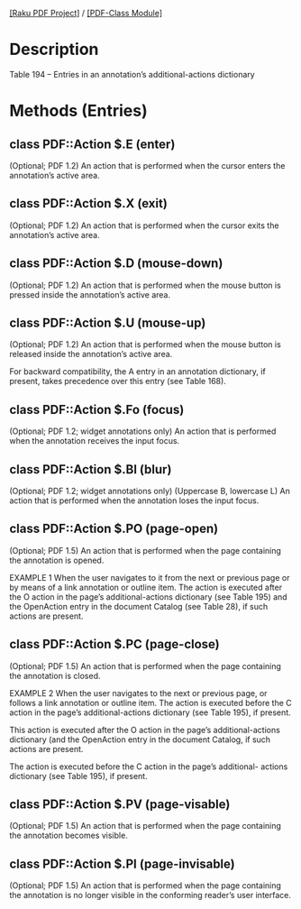 [[Raku PDF Project]](https://pdf-raku.github.io)
 / [[PDF-Class Module]](https://pdf-raku.github.io/PDF-Class-raku)

Description
===========

Table 194 – Entries in an annotation’s additional-actions dictionary

Methods (Entries)
=================

class PDF::Action $.E (enter)
-----------------------------

(Optional; PDF 1.2) An action that is performed when the cursor enters the annotation’s active area.

class PDF::Action $.X (exit)
----------------------------

(Optional; PDF 1.2) An action that is performed when the cursor exits the annotation’s active area.

class PDF::Action $.D (mouse-down)
----------------------------------

(Optional; PDF 1.2) An action that is performed when the mouse button is pressed inside the annotation’s active area.

class PDF::Action $.U (mouse-up)
--------------------------------

(Optional; PDF 1.2) An action that is performed when the mouse button is released inside the annotation’s active area.

For backward compatibility, the A entry in an annotation dictionary, if present, takes precedence over this entry (see Table 168).

class PDF::Action $.Fo (focus)
------------------------------

(Optional; PDF 1.2; widget annotations only) An action that is performed when the annotation receives the input focus.

class PDF::Action $.Bl (blur)
-----------------------------

(Optional; PDF 1.2; widget annotations only) (Uppercase B, lowercase L) An action that is performed when the annotation loses the input focus.

class PDF::Action $.PO (page-open)
----------------------------------

(Optional; PDF 1.5) An action that is performed when the page containing the annotation is opened.

EXAMPLE 1 When the user navigates to it from the next or previous page or by means of a link annotation or outline item. The action is executed after the O action in the page’s additional-actions dictionary (see Table 195) and the OpenAction entry in the document Catalog (see Table 28), if such actions are present.

class PDF::Action $.PC (page-close)
-----------------------------------

(Optional; PDF 1.5) An action that is performed when the page containing the annotation is closed.

EXAMPLE 2 When the user navigates to the next or previous page, or follows a link annotation or outline item. The action is executed before the C action in the page’s additional-actions dictionary (see Table 195), if present.

This action is executed after the O action in the page’s additional-actions dictionary (and the OpenAction entry in the document Catalog, if such actions are present.

The action is executed before the C action in the page’s additional- actions dictionary (see Table 195), if present.

class PDF::Action $.PV (page-visable)
-------------------------------------

(Optional; PDF 1.5) An action that is performed when the page containing the annotation becomes visible.

class PDF::Action $.PI (page-invisable)
---------------------------------------

(Optional; PDF 1.5) An action that is performed when the page containing the annotation is no longer visible in the conforming reader’s user interface.

